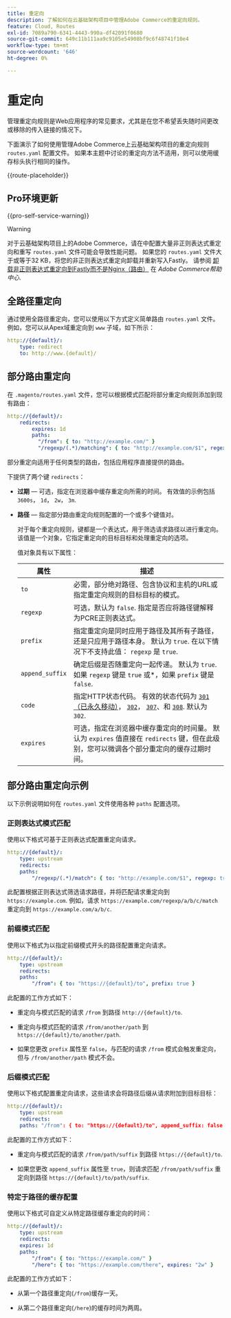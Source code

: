 ```yaml
---
title: 重定向
description: 了解如何在云基础架构项目中管理Adobe Commerce的重定向规则。
feature: Cloud, Routes
exl-id: 7089a790-6341-4443-990a-df42091f0680
source-git-commit: 649c11b111aa9c9105e54908bf9c6f48741f10e4
workflow-type: tm+mt
source-wordcount: '646'
ht-degree: 0%

---
```


# 重定向

管理重定向规则是Web应用程序的常见要求，尤其是在您不希望丢失随时间更改或移除的传入链接的情况下。

下面演示了如何使用管理Adobe Commerce上云基础架构项目的重定向规则 `routes.yaml` 配置文件。 如果本主题中讨论的重定向方法不适用，则可以使用缓存标头执行相同的操作。

{{route-placeholder}}

## Pro环境更新

{{pro-self-service-warning}}

>[!WARNING]
>
>对于云基础架构项目上的Adobe Commerce，请在中配置大量非正则表达式重定向和重写 `routes.yaml` 文件可能会导致性能问题。 如果您的 `routes.yaml` 文件大于或等于32 KB，将您的非正则表达式重定向卸载并重新写入Fastly。 请参阅 [卸载非正则表达式重定向到Fastly而不是Nginx（路由）](https://experienceleague.adobe.com/docs/commerce-knowledge-base/kb/troubleshooting/miscellaneous/offload-non-regex-redirects-to-fastly-instead-of-nginx-routes.html) 在 _Adobe Commerce帮助中心_.

## 全路径重定向

通过使用全路径重定向，您可以使用以下方式定义简单路由 `routes.yaml` 文件。 例如，您可以从Apex域重定向到 `www` 子域，如下所示：

```yaml
http://{default}/:
    type: redirect
    to: http://www.{default}/
```

## 部分路由重定向

在 `.magento/routes.yaml` 文件，您可以根据模式匹配将部分重定向规则添加到现有路由：

```yaml
http://{default}/:
    redirects:
        expires: 1d
        paths:
          "/from": { to: "http://example.com/" }
          "/regexp/(.*)/matching": { to: "http://example.com/$1", regexp: true }
```

部分重定向适用于任何类型的路由，包括应用程序直接提供的路由。

下提供了两个键 `redirects`：

- **过期** — 可选，指定在浏览器中缓存重定向所需的时间。 有效值的示例包括 `3600s`， `1d`， `2w`， `3m`.

- **路径** — 指定部分路由重定向规则配置的一个或多个键值对。

  对于每个重定向规则，键都是一个表达式，用于筛选请求路径以进行重定向。 该值是一个对象，它指定重定向的目标目标和处理重定向的选项。

  值对象具有以下属性：

  | 属性 | 描述 |
  | ---------- | ----------- |
  | `to` | 必需，部分绝对路径、包含协议和主机的URL或指定重定向规则的目标目标的模式。 |
  | `regexp` | 可选，默认为 `false`. 指定是否应将路径键解释为PCRE正则表达式。 |
  | `prefix` | 指定重定向是同时应用于路径及其所有子路径，还是只应用于路径本身。 默认为 `true`. 在以下情况下不支持此值： `regexp` 是 `true`. |
  | `append_suffix` | 确定后缀是否随重定向一起传递。 默认为 `true`. 如果 `regexp` 键是 `true` 或*，如果 `prefix` 键是 `false`. |
  | `code` | 指定HTTP状态代码。 有效的状态代码为 [`301` （已永久移动）](https://www.w3.org/Protocols/rfc2616/rfc2616-sec10.html#sec10.3.2)， [`302`](https://www.w3.org/Protocols/rfc2616/rfc2616-sec10.html#sec10.3.3)， [`307`](https://www.w3.org/Protocols/rfc2616/rfc2616-sec10.html#sec10.3.8)、和 [`308`](https://www.rfc-editor.org/rfc/rfc7238). 默认为 `302`. |
  | `expires` | 可选，指定在浏览器中缓存重定向的时间量。 默认为 `expires` 值直接在 `redirects` 键，但在此级别，您可以微调各个部分重定向的缓存过期时间。 |

## 部分路由重定向示例

以下示例说明如何在 `routes.yaml` 文件使用各种 `paths` 配置选项。

### 正则表达式模式匹配

使用以下格式可基于正则表达式配置重定向请求。

```yaml
http://{default}/:
    type: upstream
    redirects:
    paths:
        "/regexp/(.*)/match": { to: "http://example.com/$1", regexp: true }
```

此配置根据正则表达式筛选请求路径，并将匹配请求重定向到 `https://example.com`. 例如，请求 `https://example.com/regexp/a/b/c/match` 重定向到 `https://example.com/a/b/c`.

### 前缀模式匹配

使用以下格式为以指定前缀模式开头的路径配置重定向请求。

```yaml
http://{default}/:
    type: upstream
    redirects:
    paths:
        "/from": { to: "https://{default}/to", prefix: true }
```

此配置的工作方式如下：

- 重定向与模式匹配的请求 `/from` 到路径 `http://{default}/to`.

- 重定向与模式匹配的请求 `/from/another/path` 到 `https://{default}/to/another/path`.

- 如果您更改 `prefix` 属性至 `false`，与匹配的请求 `/from` 模式会触发重定向，但与 `/from/another/path` 模式不会。

### 后缀模式匹配

使用以下格式配置重定向请求，这些请求会将路径后缀从请求附加到目标目标：

```yaml
http://{default}/:
    type: upstream
    redirects:
    paths: "/from": { to: "https://{default}/to", append_suffix: false }
```

此配置的工作方式如下：

- 重定向与模式匹配的请求 `/from/path/suffix` 到路径 `https://{default}/to`.

- 如果您更改 `append_suffix` 属性至 `true`，则请求匹配 `/from/path/suffix`  重定向到路径 `https://{default}/to/path/suffix`.

### 特定于路径的缓存配置

使用以下格式可自定义从特定路径缓存重定向的时间：

```yaml
http://{default}/:
    type: upstream
    redirects:
    expires: 1d
    paths:
        "/from": { to: "https://example.com/" }
        "/here": { to: "https://example.com/there", expires: "2w" }
```

此配置的工作方式如下：

- 从第一个路径重定向(`/from`)缓存一天。

- 从第二个路径重定向(`/here`)的缓存时间为两周。
